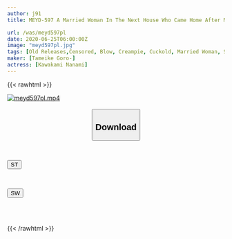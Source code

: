 ```yaml
---
author: j91
title: MEYD-597 A Married Woman In The Next House Who Came Home After Making A Mud Mistakenly Entered My Room Where The Air Conditioner Broke. I Mistakenly Mistaken For My Husband And Sweat And Misidentified Vaginal Cum Shot! Kawakami Nanami

url: /was/meyd597pl
date: 2020-06-25T06:00:00Z
image: "meyd597pl.jpg"
tags: [Old Releases,Censored, Blow, Creampie, Cuckold, Married Woman, Slut, Solowork]
maker: [Tameike Goro-]
actress: [Kawakami Nanami]
---
```



{{< rawhtml >}}

<div class="video" data-videoid="ZyY6g73XGbiq9j9">
    <a href="javascript:;">
        <img src="/was/meyd597pl/meyd597pl.jpg" width="WIDTH" height="HEIGHT" alt="meyd597pl.mp4" loading="lazy">
    </a>
</div>

<script type="text/javascript" src="https://j91.asia/asset/on-demand-st.js"></script>

<br>
  <link rel="stylesheet" href="https://j91.asia/asset/bs5.css">
  
  <center>
  <button class="btn btn-primary" type="button" data-bs-toggle="collapse" data-bs-target=".multi-collapse" aria-expanded="false" aria-controls="multiCollapseExample1 multiCollapseExample2"><h2>Download</h2></button></center>
</p>
<div class="row">
  <div class="col">
    <div class="collapse multi-collapse" id="multiCollapseExample1">
      <div class="card card-body">
	      	      <br>
<div class="buttons">  
<p><a href="https://streamtape.to/v/ZyY6g73XGbiq9j9" target="_blank"><button class="btn-hover color-3"><i class="fa fa-download"></i> ST</button></a></p></div>
    </div>
  </div>
</div>
  <div class="col">
    <div class="collapse multi-collapse" id="multiCollapseExample2">
      <div class="card card-body">
	      <br>
<div class="buttons">
<p><a href="https://flaswish.com/njtfl5461onp" target="_blank"><button class="btn-hover color-2"><i class="fa fa-download"></i> SW</button></a></p></div>
<br><br>
      </div>
    </div>
  </div>
</div>

{{< /rawhtml >}}